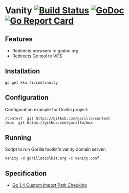 
# Vanity [![Build Status](https://travis-ci.org/kare/vanity.svg?branch=master)](https://travis-ci.org/kare/vanity) [![GoDoc](https://godoc.org/kkn.fi/vanity?status.svg)](https://godoc.org/kkn.fi/vanity) [![Go Report Card](https://goreportcard.com/badge/kkn.fi/vanity/cmd/vanity)](https://goreportcard.com/report/kkn.fi/vanity/cmd/vanity)

## Features
- Redirects browsers to godoc.org
- Redirects Go tool to VCS

## Installation
```
go get kkn.fi/cmd/vanity
```

## Configuration
Configuration example for Gorilla project:

```
/context  git https://github.com/gorilla/context
/mux  git https://github.com/gorilla/mux
```

## Running
Script to run Gorilla toolkit's vanity domain server:
```
vanity -d gorillatoolkit.org -c vanity.conf
```

## Specification
- [Go 1.4 Custom Import Path Checking](https://docs.google.com/document/d/1jVFkZTcYbNLaTxXD9OcGfn7vYv5hWtPx9--lTx1gPMs/edit)
